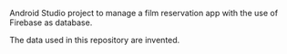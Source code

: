 Android Studio project to manage a film reservation app with the use of Firebase as database.

The data used in this repository are invented.
